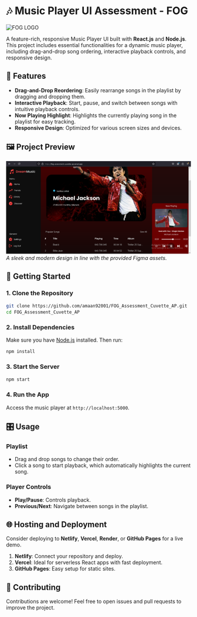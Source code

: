 
# 🎶 Music Player UI Assessment - FOG

![FOG LOGO](https://production-cuvette.s3.ap-south-1.amazonaws.com/company/65f310bd234f0ea0ee8ec597/logo.jpg?d=1710430443716)  

A feature-rich, responsive Music Player UI built with **React.js** and **Node.js**. This project includes essential functionalities for a dynamic music player, including drag-and-drop song ordering, interactive playback controls, and responsive design.

## 🌟 Features

- **Drag-and-Drop Reordering**: Easily rearrange songs in the playlist by dragging and dropping them.
- **Interactive Playback**: Start, pause, and switch between songs with intuitive playback controls.
- **Now Playing Highlight**: Highlights the currently playing song in the playlist for easy tracking.
- **Responsive Design**: Optimized for various screen sizes and devices.


## 🖼️ Project Preview

![Music Player Screenshot](./Frontend/src/img/web_screenshot.png)  
*A sleek and modern design in line with the provided Figma assets.*



## 🚀 Getting Started

### 1. Clone the Repository
```bash
git clone https://github.com/amaan92001/FOG_Assessment_Cuvette_AP.git
cd FOG_Assessment_Cuvette_AP
```

### 2. Install Dependencies
Make sure you have [Node.js](https://nodejs.org/) installed. Then run:
```bash
npm install
```

### 3. Start the Server
```bash
npm start
```

### 4. Run the App
Access the music player at `http://localhost:5000`.


## 🎛️ Usage

### Playlist
- Drag and drop songs to change their order.
- Click a song to start playback, which automatically highlights the current song.

### Player Controls
- **Play/Pause**: Controls playback.
- **Previous/Next**: Navigate between songs in the playlist.
  
## 🌐 Hosting and Deployment

Consider deploying to **Netlify**, **Vercel**, **Render**, or **GitHub Pages** for a live demo.

1. **Netlify**: Connect your repository and deploy.
2. **Vercel**: Ideal for serverless React apps with fast deployment.
3. **GitHub Pages**: Easy setup for static sites.


## 🤝 Contributing

Contributions are welcome! Feel free to open issues and pull requests to improve the project.
